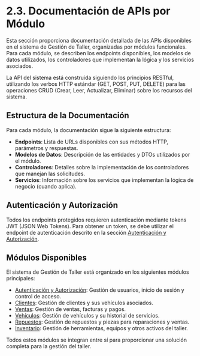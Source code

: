 # 2.3. Documentación de APIs por Módulo

Esta sección proporciona documentación detallada de las APIs disponibles en el sistema de Gestión de Taller, organizadas por módulos funcionales. Para cada módulo, se describen los endpoints disponibles, los modelos de datos utilizados, los controladores que implementan la lógica y los servicios asociados.

La API del sistema está construida siguiendo los principios RESTful, utilizando los verbos HTTP estándar (GET, POST, PUT, DELETE) para las operaciones CRUD (Crear, Leer, Actualizar, Eliminar) sobre los recursos del sistema.

## Estructura de la Documentación

Para cada módulo, la documentación sigue la siguiente estructura:

- **Endpoints**: Lista de URLs disponibles con sus métodos HTTP, parámetros y respuestas.
- **Modelos de Datos**: Descripción de las entidades y DTOs utilizados por el módulo.
- **Controladores**: Detalles sobre la implementación de los controladores que manejan las solicitudes.
- **Servicios**: Información sobre los servicios que implementan la lógica de negocio (cuando aplica).

## Autenticación y Autorización

Todos los endpoints protegidos requieren autenticación mediante tokens JWT (JSON Web Tokens). Para obtener un token, se debe utilizar el endpoint de autenticación descrito en la sección [Autenticación y Autorización](autenticacion-autorizacion.md).

## Módulos Disponibles

El sistema de Gestión de Taller está organizado en los siguientes módulos principales:

- [Autenticación y Autorización](autenticacion-autorizacion.md): Gestión de usuarios, inicio de sesión y control de acceso.
- [Clientes](modulo-clientes.md): Gestión de clientes y sus vehículos asociados.
- [Ventas](modulo-ventas.md): Gestión de ventas, facturas y pagos.
- [Vehículos](modulo-vehiculos.md): Gestión de vehículos y su historial de servicios.
- [Repuestos](modulo-repuestos.md): Gestión de repuestos y piezas para reparaciones y ventas.
- [Inventario](modulo-inventario.md): Gestión de herramientas, equipos y otros activos del taller.

Todos estos módulos se integran entre sí para proporcionar una solución completa para la gestión del taller.
